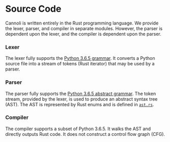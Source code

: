 # Source Code

Cannoli is written entirely in the Rust programming language. We provide the lexer, parser, and compiler in separate modules.
However, the parser is dependent upon the lexer, and the compiler is dependent upon the parser.

### Lexer
The lexer fully supports the [Python 3.6.5 grammar](https://docs.python.org/3/reference/grammar.html). It converts a Python
source file into a stream of tokens (Rust iterator) that may be used by a parser.

### Parser
The parser fully supports the [Python 3.6.5 abstract grammar](https://docs.python.org/3/library/ast.html). The token stream,
provided by the lexer, is used to produce an abstract syntax tree (AST). The AST is represented by Rust enums and is defined in
[`ast.rs`](/src/parser/ast.rs).

### Compiler
The compiler supports a subset of Python 3.6.5. It walks the AST and directly outputs Rust code. It does not construct
a control flow graph (CFG).
